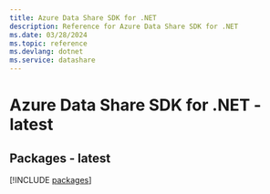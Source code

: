 ```yaml
---
title: Azure Data Share SDK for .NET
description: Reference for Azure Data Share SDK for .NET
ms.date: 03/28/2024
ms.topic: reference
ms.devlang: dotnet
ms.service: datashare
---
```

# Azure Data Share SDK for .NET - latest
## Packages - latest
[!INCLUDE [packages](data-share-index.md)]